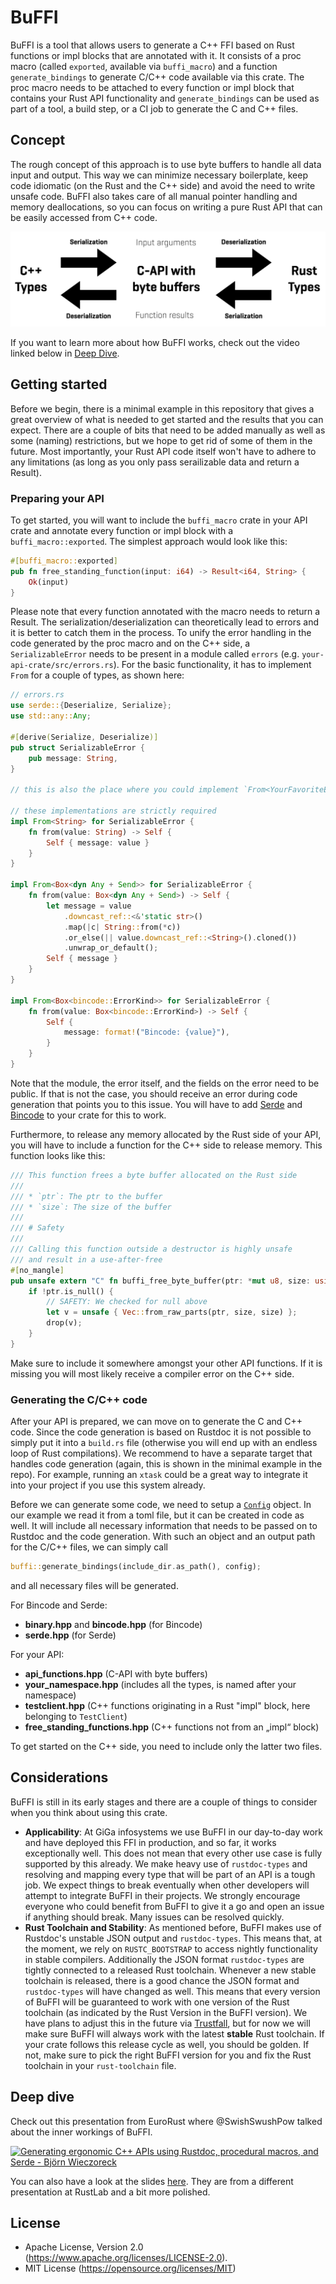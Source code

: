 # BuFFI

BuFFI is a tool that allows users to generate a C++ FFI based on Rust functions or impl blocks that are annotated with it. It consists of a proc macro (called `exported`, available via `buffi_macro`) and a function `generate_bindings` to generate C/C++ code available via this crate. The proc macro needs to be attached to every function or impl block that contains your Rust API functionality and `generate_bindings` can be used as part of a tool, a build step, or a CI job to generate the C and C++ files.

## Concept

The rough concept of this approach is to use byte buffers to handle all data input and output. This way we can minimize necessary boilerplate, keep code idiomatic (on the Rust and the C++ side) and avoid the need to write unsafe code. BuFFI also takes care of all manual pointer handling and memory deallocations, so you can focus on writing a pure Rust API that can be easily accessed from C++ code.

![](readme_images/schema.png)

If you want to learn more about how BuFFI works, check out the video linked below in [Deep Dive](#deep-dive).

## Getting started

Before we begin, there is a minimal example in this repository that gives a great overview of what is needed to get started and the results that you can expect. There are a couple of bits that need to be added manually as well as some (naming) restrictions, but we hope to get rid of some of them in the future. Most importantly, your Rust API code itself won't have to adhere to any limitations (as long as you only pass serailizable data and return a Result).

### Preparing your API

To get started, you will want to include the `buffi_macro` crate in your API crate and annotate every function or impl block with a `buffi_macro::exported`. The simplest approach would look like this:

```Rust
#[buffi_macro::exported]
pub fn free_standing_function(input: i64) -> Result<i64, String> {
    Ok(input)
}
```

Please note that every function annotated with the macro needs to return a Result. The serialization/deserialization can theoretically lead to errors and it is better to catch them in the process. To unify the error handling in the code generated by the proc macro and on the C++ side, a `SerializableError` needs to be present in a module called `errors` (e.g. `your-api-crate/src/errors.rs`). For the basic functionality, it has to implement `From` for a couple of types, as shown here:

```Rust
// errors.rs
use serde::{Deserialize, Serialize};
use std::any::Any;

#[derive(Serialize, Deserialize)]
pub struct SerializableError {
    pub message: String,
}

// this is also the place where you could implement `From<YourFavoriteErrorType>`

// these implementations are strictly required
impl From<String> for SerializableError {
    fn from(value: String) -> Self {
        Self { message: value }
    }
}

impl From<Box<dyn Any + Send>> for SerializableError {
    fn from(value: Box<dyn Any + Send>) -> Self {
        let message = value
            .downcast_ref::<&'static str>()
            .map(|c| String::from(*c))
            .or_else(|| value.downcast_ref::<String>().cloned())
            .unwrap_or_default();
        Self { message }
    }
}

impl From<Box<bincode::ErrorKind>> for SerializableError {
    fn from(value: Box<bincode::ErrorKind>) -> Self {
        Self {
            message: format!("Bincode: {value}"),
        }
    }
}
```

Note that the module, the error itself, and the fields on the error need to be public. If that is not the case, you should receive an error during code generation that points you to this issue. You will have to add [Serde](https://crates.io/crates/serde) and [Bincode](https://crates.io/crates/bincode) to your crate for this to work.

Furthermore, to release any memory allocated by the Rust side of your API, you will have to include a function for the C++ side to release memory. This function looks like this:

```Rust
/// This function frees a byte buffer allocated on the Rust side
///
/// * `ptr`: The ptr to the buffer
/// * `size`: The size of the buffer
///
/// # Safety
///
/// Calling this function outside a destructor is highly unsafe
/// and result in a use-after-free
#[no_mangle]
pub unsafe extern "C" fn buffi_free_byte_buffer(ptr: *mut u8, size: usize) {
    if !ptr.is_null() {
        // SAFETY: We checked for null above
        let v = unsafe { Vec::from_raw_parts(ptr, size, size) };
        drop(v);
    }
}

```

Make sure to include it somewhere amongst your other API functions. If it is missing you will most likely receive a compiler error on the C++ side.

### Generating the C/C++ code

After your API is prepared, we can move on to generate the C and C++ code. Since the code generation is based on Rustdoc it is not possible to simply put it into a `build.rs` file (otherwise you will end up with an endless loop of Rust compilations). We recommend to have a separate target that handles code generation (again, this is shown in the minimal example in the repo). For example, running an `xtask` could be a great way to integrate it into your project if you use this system already.

Before we can generate some code, we need to setup a [`Config`](https://docs.rs/buffi/latest/buffi/struct.Config.html) object. In our example we read it from a toml file, but it can be created in code as well. It will include all necessary information that needs to be passed on to Rustdoc and the code generation. With such an object and an output path for the C/C++ files, we can simply call
```Rust
buffi::generate_bindings(include_dir.as_path(), config);
```
and all necessary files will be generated.

For Bincode and Serde:
* **binary.hpp** and **bincode.hpp** (for Bincode)
* **serde.hpp** (for Serde)

For your API:
* **api_functions.hpp** (C-API with byte buffers)
* **your_namespace.hpp** (includes all the types, is named after your namespace)
* **testclient.hpp** (C++ functions originating in a Rust "impl" block, here belonging to `TestClient`)
* **free_standing_functions.hpp** (C++ functions not from an „impl“ block)

To get started on the C++ side, you need to include only the latter two files.

## Considerations

BuFFI is still in its early stages and there are a couple of things to consider when you think about using this crate.

* **Applicability**: At GiGa infosystems we use BuFFI in our day-to-day work and have deployed this FFI in production, and so far, it works exceptionally well. This does not mean that every other use case is fully supported by this already. We make heavy use of `rustdoc-types` and resolving and mapping every type that will be part of an API is a tough job. We expect things to break eventually when other developers will attempt to integrate BuFFI in their projects. We strongly encourage everyone who could benefit from BuFFI to give it a go and open an issue if anything should break. Many issues can be resolved quickly.
* **Rust Toolchain and Stability**: As mentioned before, BuFFI makes use of Rustdoc's unstable JSON output and `rustdoc-types`. This means that, at the moment, we rely on `RUSTC_BOOTSTRAP` to access nightly functionality in stable compilers. Additionally the JSON format `rustdoc-types` are tightly connected to a released Rust toolchain. Whenever a new stable toolchain is released, there is a good chance the JSON format and `rustdoc-types` will have changed as well. This means that every version of BuFFI will be guaranteed to work with one version of the Rust toolchain (as indicated by the Rust Version in the BuFFI version). We have plans to adjust this in the future via [Trustfall](https://crates.io/crates/trustfall_rustdoc), but for now we will make sure BuFFI will always work with the latest **stable** Rust toolchain. If your crate follows this release cycle as well, you should be golden. If not, make sure to pick the right BuFFI version for you and fix the Rust toolchain in your `rust-toolchain` file.

## Deep dive

Check out this presentation from EuroRust where @SwishSwushPow talked about the inner workings of BuFFI.

[![Generating ergonomic C++ APIs using Rustdoc, procedural macros, and Serde - Björn Wieczoreck](https://markdown-videos-api.jorgenkh.no/url?url=https%3A%2F%2Fwww.youtube.com%2Fwatch%3Fv%3D0q6OFUovDnQ%26t%3D4s)](https://www.youtube.com/watch?v=0q6OFUovDnQ)

You can also have a look at the slides [here](knowledge/RustLab2024.pdf). They are from a different presentation at RustLab and a bit more polished.

## License

* Apache License, Version 2.0 (https://www.apache.org/licenses/LICENSE-2.0).
* MIT License (https://opensource.org/licenses/MIT)
